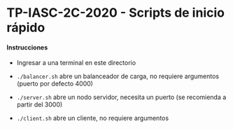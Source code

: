 # TP-IASC-2C-2020 - Scripts de inicio rápido


#### Instrucciones
* Ingresar a una terminal en este directorio 

* `./balancer.sh` abre un balanceador de carga, no requiere argumentos (puerto por defecto 4000)
* `./server.sh` abre un nodo servidor, necesita un puerto (se recomienda a partir del 3000)
* `./client.sh` abre un cliente, no requiere argumentos

